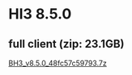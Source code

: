 # HI3 8.5.0  

## full client (zip: 23.1GB)  
[BH3_v8.5.0_48fc57c59793.7z](https://autopatchglb.honkaiimpact3.com/ptpublic/bh3_glb/20251014141805_FYJHMMFiNtR1LiKx/BH3_v8.5.0_48fc57c59793.7z)  
